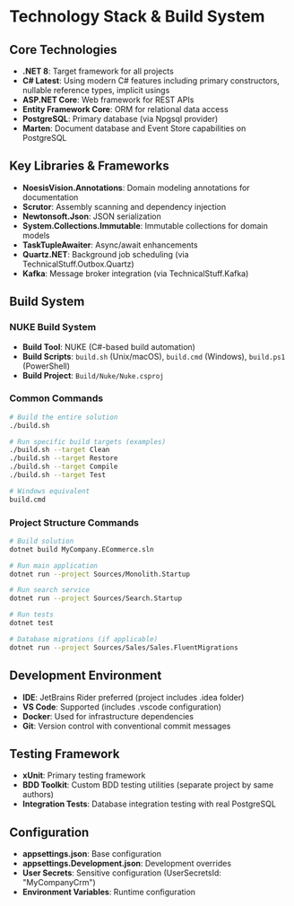 # Technology Stack & Build System

## Core Technologies

- **.NET 8**: Target framework for all projects
- **C# Latest**: Using modern C# features including primary constructors, nullable reference types, implicit usings
- **ASP.NET Core**: Web framework for REST APIs
- **Entity Framework Core**: ORM for relational data access
- **PostgreSQL**: Primary database (via Npgsql provider)
- **Marten**: Document database and Event Store capabilities on PostgreSQL

## Key Libraries & Frameworks

- **NoesisVision.Annotations**: Domain modeling annotations for documentation
- **Scrutor**: Assembly scanning and dependency injection
- **Newtonsoft.Json**: JSON serialization
- **System.Collections.Immutable**: Immutable collections for domain models
- **TaskTupleAwaiter**: Async/await enhancements
- **Quartz.NET**: Background job scheduling (via TechnicalStuff.Outbox.Quartz)
- **Kafka**: Message broker integration (via TechnicalStuff.Kafka)

## Build System

### NUKE Build System
- **Build Tool**: NUKE (C#-based build automation)
- **Build Scripts**: `build.sh` (Unix/macOS), `build.cmd` (Windows), `build.ps1` (PowerShell)
- **Build Project**: `Build/Nuke/Nuke.csproj`

### Common Commands

```bash
# Build the entire solution
./build.sh

# Run specific build targets (examples)
./build.sh --target Clean
./build.sh --target Restore
./build.sh --target Compile
./build.sh --target Test

# Windows equivalent
build.cmd
```

### Project Structure Commands

```bash
# Build solution
dotnet build MyCompany.ECommerce.sln

# Run main application
dotnet run --project Sources/Monolith.Startup

# Run search service
dotnet run --project Sources/Search.Startup

# Run tests
dotnet test

# Database migrations (if applicable)
dotnet run --project Sources/Sales/Sales.FluentMigrations
```

## Development Environment

- **IDE**: JetBrains Rider preferred (project includes .idea folder)
- **VS Code**: Supported (includes .vscode configuration)
- **Docker**: Used for infrastructure dependencies
- **Git**: Version control with conventional commit messages

## Testing Framework

- **xUnit**: Primary testing framework
- **BDD Toolkit**: Custom BDD testing utilities (separate project by same authors)
- **Integration Tests**: Database integration testing with real PostgreSQL

## Configuration

- **appsettings.json**: Base configuration
- **appsettings.Development.json**: Development overrides
- **User Secrets**: Sensitive configuration (UserSecretsId: "MyCompanyCrm")
- **Environment Variables**: Runtime configuration